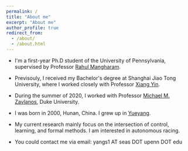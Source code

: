 ```yaml
---
permalink: /
title: "About me"
excerpt: "About me"
author_profile: true
redirect_from: 
  - /about/
  - /about.html
---
```


* I'm a first-year Ph.D student of the University of Pennsylvania, supervised by Professor [Rahul Mangharam](https://www.seas.upenn.edu/~rahulm/).

* Previsouly, I received my Bachelor's degree at Shanghai Jiao Tong University, where I worked closely with Professor [Xiang Yin](https://xiangyin.sjtu.edu.cn/).

* During the summer of 2020, I worked with Professor [Michael M. Zavlanos](https://people.duke.edu/~mz61/), Duke University.

* I was born in 2000, Hunan, China. I grew up in [Yueyang](https://en.wikipedia.org/wiki/Yueyang).

* My current research mainly focus on the intersection of control, learning, and formal methods. I am interested in autonomous racing.

* You could contact me via email: yangs1 AT seas DOT upenn DOT edu  